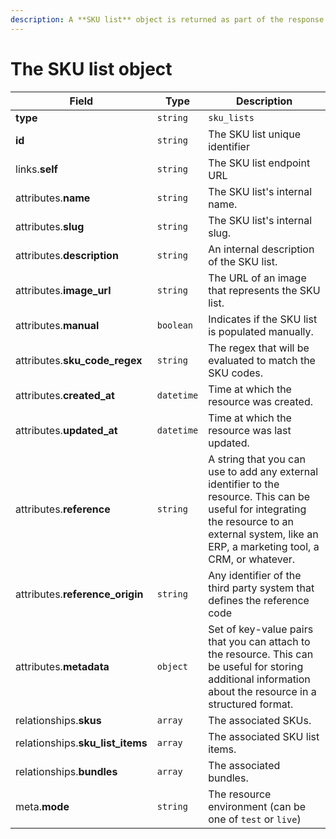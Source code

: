 ```yaml
---
description: A **SKU list** object is returned as part of the response body of each successful list, retrieve, create or update API call.
---
```


# The SKU list object

| Field          | Type     | Description                                  |
| -------------- | -------- | -------------------------------------------- |
| **type**       | `string` | `sku_lists`                        |
| **id**         | `string` | The SKU list unique identifier  |
| links.**self** | `string` | The SKU list endpoint URL       |
| attributes.**name** | `string` | The SKU list's internal name. |
| attributes.**slug** | `string` | The SKU list's internal slug. |
| attributes.**description** | `string` | An internal description of the SKU list. |
| attributes.**image_url** | `string` | The URL of an image that represents the SKU list. |
| attributes.**manual** | `boolean` | Indicates if the SKU list is populated manually. |
| attributes.**sku_code_regex** | `string` | The regex that will be evaluated to match the SKU codes. |
| attributes.**created_at** | `datetime` | Time at which the resource was created. |
| attributes.**updated_at** | `datetime` | Time at which the resource was last updated. |
| attributes.**reference** | `string` | A string that you can use to add any external identifier to the resource. This can be useful for integrating the resource to an external system, like an ERP, a marketing tool, a CRM, or whatever. |
| attributes.**reference_origin** | `string` | Any identifier of the third party system that defines the reference code |
| attributes.**metadata** | `object` | Set of key-value pairs that you can attach to the resource. This can be useful for storing additional information about the resource in a structured format. |
| relationships.**skus** | `array` | The associated SKUs. |
| relationships.**sku_list_items** | `array` | The associated SKU list items. |
| relationships.**bundles** | `array` | The associated bundles. |
| meta.**mode** | `string` | The resource environment \(can be one of `test` or `live`\) |

